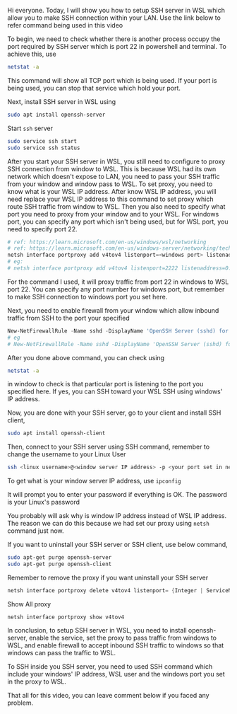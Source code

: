 Hi everyone. Today, I will show you how to setup SSH server in WSL which allow you to make SSH connection within your LAN. Use the link below to refer command being used in this video

To begin, we need to check whether there is another process occupy the port required by SSH server which is port 22 in powershell and terminal. To achieve this, use 
```bash
netstat -a
```
This command will show all TCP port which is being used. If your port is being used, you can stop that service which hold your port.

Next, install SSH server in WSL using 
```bash
sudo apt install openssh-server
```
Start `ssh` server
```bash
sudo service ssh start
sudo service ssh status
```
After you start your SSH server in WSL, you still need to configure to proxy SSH connection from window to WSL. This is because WSL had its own network which doesn't expose to LAN, you need to pass your SSH traffic from your window and window pass to WSL. To set proxy, you need to know what is your WSL IP address. After know WSL IP address, you will need replace your WSL IP address to this command to set proxy which route SSH traffic from window to WSL. Then you also need to specify what port you need to proxy from your window and to your WSL. For windows port, you can specify any port which isn't being used, but for WSL port, you need to specify port 22.
```powershell
# ref: https://learn.microsoft.com/en-us/windows/wsl/networking
# ref: https://learn.microsoft.com/en-us/windows-server/networking/technologies/netsh/netsh-interface-portproxy
netsh interface portproxy add v4tov4 listenport=<windows port> listenaddress=0.0.0.0 connectport=<wsl port> connectaddress=<wsl ip address>
# eg:
# netsh interface portproxy add v4tov4 listenport=2222 listenaddress=0.0.0.0 connectport=22 connectaddress=192.168.101.100
```
For the command I used, it will proxy traffic from port 22 in windows to WSL port 22. You can specify any port number for windows port, but remember to make SSH connection to windows port you set here.

Next, you need to enable firewall from your window which allow inbound traffic from SSH to the port your specified
```powershell
New-NetFirewallRule -Name sshd -DisplayName 'OpenSSH Server (sshd) for WSL' -Enabled True -Direction Inbound -Protocol TCP -Action Allow -LocalPort <SSH port in window>
# eg
# New-NetFirewallRule -Name sshd -DisplayName 'OpenSSH Server (sshd) for WSL' -Enabled True -Direction Inbound -Protocol TCP -Action Allow -LocalPort 22
```

After you done above command, you can check using 
```bash
netstat -a
```
in window to check is that particular port is listening to the port you specified here. If yes, you can SSH toward your WSL SSH using windows' IP address.

Now, you are done with your SSH server, go to your client and install SSH client,
```bash
sudo apt install openssh-client
```

Then, connect to your SSH server using SSH command, remember to change the username to your Linux User
```bash
ssh <linux username>@<window server IP address> -p <your port set in netsh>
```
To get what is your window server IP address, use `ipconfig`

It will prompt you to enter your password if everything is OK. The password is your Linux's password

You probably will ask why is window IP address instead of WSL IP address. The reason we can do this because we had set our proxy using `netsh` command just now. 

If you want to uninstall your SSH server or SSH client, use below command,
```bash
sudo apt-get purge openssh-server
sudo apt-get purge openssh-client
```

Remember to remove the proxy if you want uninstall your SSH server
```powershell
netsh interface portproxy delete v4tov4 listenport= {Integer | ServiceName} [[listenaddress=] {IPv4Address | HostName} [[protocol=]tcp]
```

Show All proxy
```
netsh interface portproxy show v4tov4
```

In conclusion, to setup SSH server in WSL, you need to install openssh-server, enable the service, set the proxy to pass traffic from windows to WSL, and enable firewall to accept inbound SSH traffic to windows so that windows can pass the traffic to WSL. 

To SSH inside you SSH server, you need to used SSH command which include your windows' IP address, WSL user and the windows port you set in the proxy to WSL. 

That all for this video, you can leave comment below if you faced any problem. 